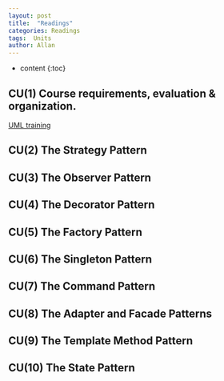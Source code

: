 ```yaml
---
layout: post
title:  "Readings"
categories: Readings
tags:  Units  
author: Allan
---
```


* content
{:toc}

## CU(1) Course requirements, evaluation & organization.
<A href="\resources\PPT\UML training.pptx">UML training</a>

## CU(2) The Strategy Pattern

## CU(3) The Observer Pattern

## CU(4) The Decorator Pattern

## CU(5) The Factory Pattern

## CU(6) The Singleton Pattern

## CU(7) The Command Pattern

## CU(8) The Adapter and Facade Patterns

## CU(9) The Template Method Pattern

## CU(10) The State Pattern
